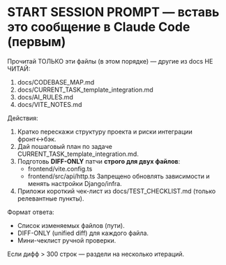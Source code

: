 # START SESSION PROMPT — вставь это сообщение в Claude Code (первым)

Прочитай ТОЛЬКО эти файлы (в этом порядке) — другие из docs НЕ ЧИТАЙ:
1) docs/CODEBASE_MAP.md
2) docs/CURRENT_TASK_template_integration.md
3) docs/AI_RULES.md
4) docs/VITE_NOTES.md

Действия:
1) Кратко перескажи структуру проекта и риски интеграции фронт↔бэк.
2) Дай пошаговый план по задачe CURRENT_TASK_template_integration.md.
3) Подготовь **DIFF-ONLY** патчи **строго для двух файлов**:
   - frontend/vite.config.ts
   - frontend/src/api/http.ts
   Запрещено обновлять зависимости и менять настройки Django/infra.
4) Приложи короткий чек-лист из docs/TEST_CHECKLIST.md (только релевантные пункты).

Формат ответа:
- Список изменяемых файлов (пути).
- DIFF-ONLY (unified diff) для каждого файла.
- Мини-чеклист ручной проверки.

Если дифф > 300 строк — раздели на несколько итераций.
